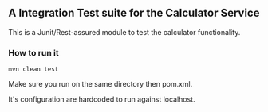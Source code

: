 ## A Integration Test suite for the Calculator Service ##


This is a Junit/Rest-assured module to test the calculator functionality.


### How to run it

`mvn clean test`

Make sure you run on the same directory then pom.xml.


It's configuration are hardcoded to run against localhost.

